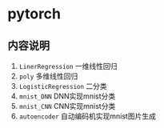 # pytorch
## 内容说明
1. `LinerRegression` 一维线性回归
2. `poly` 多维线性回归 
3. `LogisticRegression` 二分类
4. `mnist_DNN` DNN实现mnist分类
5. `mnist_CNN`  CNN实现mnist分类
6. `autoencoder` 自动编码机实现mnist图片生成
